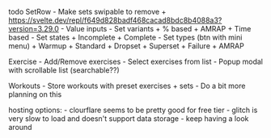 todo
SetRow
    - Make sets swipable to remove
        + https://svelte.dev/repl/f649d828badf468cacad8bdc8b4088a3?version=3.29.0
    - Value inputs
    - Set variants
        + % based
        + AMRAP
        + Time based
    - Set states
        + Incomplete
        + Complete
    - Set types (btn with mini menu)
        + Warmup
        + Standard 
        + Dropset
        + Superset
        + Failure
        + AMRAP

Exercise
    - Add/Remove exercises
    - Select exercises from list
        - Popup modal with scrollable list (searchable??)
    
Workouts
    - Store workouts with preset exercises + sets
        - Do a bit more planning on this



hosting options:
    - clourflare seems to be pretty good for free tier
    - glitch is very slow to load and doesn't support data storage
    - keep having a look around